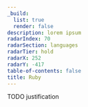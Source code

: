 ```yaml
---
_build:
  list: true
  render: false
description: lorem ipsum
radarIndex: 70
radarSection: languages
radarTier: hold
radarX: 252
radarY: -417
table-of-contents: false
title: Ruby
---
```


TODO justification
